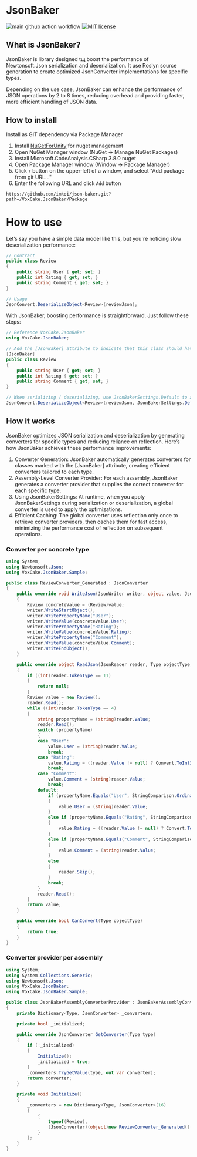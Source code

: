 # JsonBaker
![main github action workflow](https://github.com/imkoi/json-baker/blob/main/.github/workflows/dotnet.yml/badge.svg) [![MIT license](https://img.shields.io/badge/license-MIT-blue.svg)](LICENSE)

## What is JsonBaker?
JsonBaker is library designed tщ boost the performance of Newtonsoft.Json serialization and deserialization. It use Roslyn source generation to create optimized JsonConverter implementations for specific types.

Depending on the use case, JsonBaker can enhance the performance of JSON operations by 2 to 8 times, reducing overhead and providing faster, more efficient handling of JSON data.

## How to install
Install as GIT dependency via Package Manager

1. Install [NuGetForUnity](https://github.com/GlitchEnzo/NuGetForUnity) for nuget management
2. Open NuGet Manager window (NuGet → Manage NuGet Packages)
3. Install Microsoft.CodeAnalysis.CSharp 3.8.0 nuget
4. Open Package Manager window (Window → Package Manager)
5. Click `+` button on the upper-left of a window, and select "Add package from git URL..."
6. Enter the following URL and click `Add` button

```
https://github.com/imkoi/json-baker.git?path=/VoxCake.JsonBaker/Package
```

# How to use
Let’s say you have a simple data model like this, but you're noticing slow deserialization performance:
```csharp
// Contract
public class Review
{
    public string User { get; set; }
    public int Rating { get; set; }
    public string Comment { get; set; }
}

// Usage
JsonConvert.DeserializeObject<Review>(reviewJson);
```

With JsonBaker, boosting performance is straightforward. Just follow these steps:
```csharp
// Reference VoxCake.JsonBaker
using VoxCake.JsonBaker;

// Add the [JsonBaker] attribute to indicate that this class should have an optimized JSON converter generated.
[JsonBaker]
public class Review
{
    public string User { get; set; }
    public int Rating { get; set; }
    public string Comment { get; set; }
}

// When serializing / deserializing, use JsonBakerSettings.Default to apply the generated converter.
JsonConvert.DeserializeObject<Review>(reviewJson, JsonBakerSettings.Default);
```

## How it works
JsonBaker optimizes JSON serialization and deserialization by generating converters for specific types and reducing reliance on reflection. Here’s how JsonBaker achieves these performance improvements:

1. Converter Generation: JsonBaker automatically generates converters for classes marked with the [JsonBaker] attribute, creating efficient converters tailored to each type.
2. Assembly-Level Converter Provider: For each assembly, JsonBaker generates a converter provider that supplies the correct converter for each specific type.
3. Using JsonBakerSettings: At runtime, when you apply JsonBakerSettings during serialization or deserialization, a global converter is used to apply the optimizations.
4. Efficient Caching: The global converter uses reflection only once to retrieve converter providers, then caches them for fast access, minimizing the performance cost of reflection on subsequent operations.

### Converter per concrete type
```csharp
using System;
using Newtonsoft.Json;
using VoxCake.JsonBaker.Sample;

public class ReviewConverter_Generated : JsonConverter
{
	public override void WriteJson(JsonWriter writer, object value, JsonSerializer serializer)
	{
		Review concreteValue = (Review)value;
		writer.WriteStartObject();
		writer.WritePropertyName("User");
		writer.WriteValue(concreteValue.User);
		writer.WritePropertyName("Rating");
		writer.WriteValue(concreteValue.Rating);
		writer.WritePropertyName("Comment");
		writer.WriteValue(concreteValue.Comment);
		writer.WriteEndObject();
	}

	public override object ReadJson(JsonReader reader, Type objectType, object existingValue, JsonSerializer serializer)
	{
		if ((int)reader.TokenType == 11)
		{
			return null;
		}
		Review value = new Review();
		reader.Read();
		while ((int)reader.TokenType == 4)
		{
			string propertyName = (string)reader.Value;
			reader.Read();
			switch (propertyName)
			{
			case "User":
				value.User = (string)reader.Value;
				break;
			case "Rating":
				value.Rating = ((reader.Value != null) ? Convert.ToInt32(reader.Value) : 0);
				break;
			case "Comment":
				value.Comment = (string)reader.Value;
				break;
			default:
				if (propertyName.Equals("User", StringComparison.OrdinalIgnoreCase))
				{
					value.User = (string)reader.Value;
				}
				else if (propertyName.Equals("Rating", StringComparison.OrdinalIgnoreCase))
				{
					value.Rating = ((reader.Value != null) ? Convert.ToInt32(reader.Value) : 0);
				}
				else if (propertyName.Equals("Comment", StringComparison.OrdinalIgnoreCase))
				{
					value.Comment = (string)reader.Value;
				}
				else
				{
					reader.Skip();
				}
				break;
			}
			reader.Read();
		}
		return value;
	}

	public override bool CanConvert(Type objectType)
	{
		return true;
	}
}
```

### Converter provider per assembly
```csharp
using System;
using System.Collections.Generic;
using Newtonsoft.Json;
using VoxCake.JsonBaker;
using VoxCake.JsonBaker.Sample;

public class JsonBakerAssemblyConverterProvider : JsonBakerAssemblyConverterProviderBase
{
	private Dictionary<Type, JsonConverter> _converters;

	private bool _initialized;

	public override JsonConverter GetConverter(Type type)
	{
		if (!_initialized)
		{
			Initialize();
			_initialized = true;
		}
		_converters.TryGetValue(type, out var converter);
		return converter;
	}

	private void Initialize()
	{
		_converters = new Dictionary<Type, JsonConverter>(16)
		{
			{
				typeof(Review),
				(JsonConverter)(object)new ReviewConverter_Generated()
			}
		};
	}
}
```